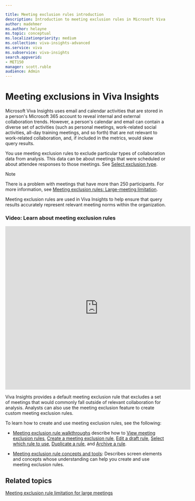 ```yaml
---

title: Meeting exclusion rules introduction
description: Introduction to meeting exclusion rules in Microsoft Viva Insights  
author: madehmer
ms.author: helayne
ms.topic: conceptual
ms.localizationpriority: medium 
ms.collection: viva-insights-advanced 
ms.service: viva 
ms.subservice: viva-insights 
search.appverid: 
- MET150 
manager: scott.ruble
audience: Admin
---
```


# Meeting exclusions in Viva Insights

Microsoft Viva Insights uses email and calendar activities that are stored in a person's Microsoft 365 account to reveal internal and external collaboration trends. However, a person's calendar and email can contain a diverse set of activities (such as personal meetings, work-related social activities, all-day training meetings, and so forth) that are not relevant to work-related collaboration, and, if included in the metrics, would skew query results.

You use meeting exclusion rules to exclude particular types of collaboration data from analysis. This data can be about meetings that were scheduled or about attendee responses to those meetings. See [Select exclusion type](/viva/insights/tutorials/meeting-exclusion-concept?toc=/viva/insights/use/toc.json&bc=/viva/insights/breadcrumb/toc.json#select-exclusion-type).

>[!Note]
>There is a problem with meetings that have more than 250 participants. For more information, see [Meeting exclusion rules: Large-meeting limitation](/viva/insights/tutorials/meeting-exclusion-250?toc=/viva/insights/use/toc.json&bc=/viva/insights/breadcrumb/toc.json).

Meeting exclusion rules are used in Viva Insights to help ensure that query results accurately represent relevant meeting norms within the organization. <!-- Organizations can also use these rules to promote privacy by excluding from analysis meetings that are of a sensitive nature.  -->

### Video: Learn about meeting exclusion rules

<!-- FOR THIS VIDEO LINK, VERIFY THE EMBED/SCREEN SETTINGS. 
WE USE THE FOLLOWING ONES IN OTHER PLACES: 

<iframe allowfullscreen="" mozallowfullscreen="" webkitallowfullscreen=""></iframe>
-->

<iframe src="https://player.vimeo.com/video/434889700" width="580" height="512" frameborder="0" allow="autoplay; fullscreen" allowfullscreen></iframe>

Viva Insights provides a default meeting exclusion rule that excludes a set of meetings that would commonly fall outside of relevant collaboration for analysis. Analysts can also use the meeting exclusion feature to create custom meeting exclusion rules.

To learn how to create and use meeting exclusion rules, see the following:  

* [Meeting exclusion rule walkthroughs](/viva/insights/tutorials/meeting-exclusion-rules?toc=/viva/insights/use/toc.json&bc=/viva/insights/breadcrumb/toc.json) describe how to [View meeting exclusion rules](/viva/insights/tutorials/meeting-exclusion-rules?toc=/viva/insights/use/toc.json&bc=/viva/insights/breadcrumb/toc.json#to-view-meeting-exclusion-rules), [Create a meeting exclusion rule](/viva/insights/tutorials/meeting-exclusion-rules?toc=/viva/insights/use/toc.json&bc=/viva/insights/breadcrumb/toc.json#create-a-meeting-exclusion-rule), [Edit a draft rule](/viva/insights/tutorials/meeting-exclusion-rules?toc=/viva/insights/use/toc.json&bc=/viva/insights/breadcrumb/toc.json#edit-a-draft-rule), [Select which rule to use](/viva/insights/tutorials/meeting-exclusion-rules?toc=/viva/insights/use/toc.json&bc=/viva/insights/breadcrumb/toc.json#select-which-rule-to-use), [Duplicate a rule](/viva/insights/tutorials/meeting-exclusion-rules?toc=/viva/insights/use/toc.json&bc=/viva/insights/breadcrumb/toc.json#duplicate-a-rule), and [Archive a rule](/viva/insights/tutorials/meeting-exclusion-rules?toc=/viva/insights/use/toc.json&bc=/viva/insights/breadcrumb/toc.json#archive-a-rule).

* [Meeting exclusion rule concepts and tools](/viva/insights/tutorials/meeting-exclusion-concept?toc=/viva/insights/use/toc.json&bc=/viva/insights/breadcrumb/toc.json): Describes screen elements and concepts whose understanding can help you create and use meeting exclusion rules.

## Related topics

[Meeting exclusion rule limitation for large meetings](/viva/insights/tutorials/meeting-exclusion-250?toc=/viva/insights/use/toc.json&bc=/viva/insights/breadcrumb/toc.json)
